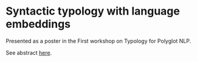 # Syntactic typology with language embeddings

Presented as a poster in the First workshop on Typology for Polyglot NLP.

See abstract [here](https://typology-and-nlp.github.io/papers/7.pdf).
